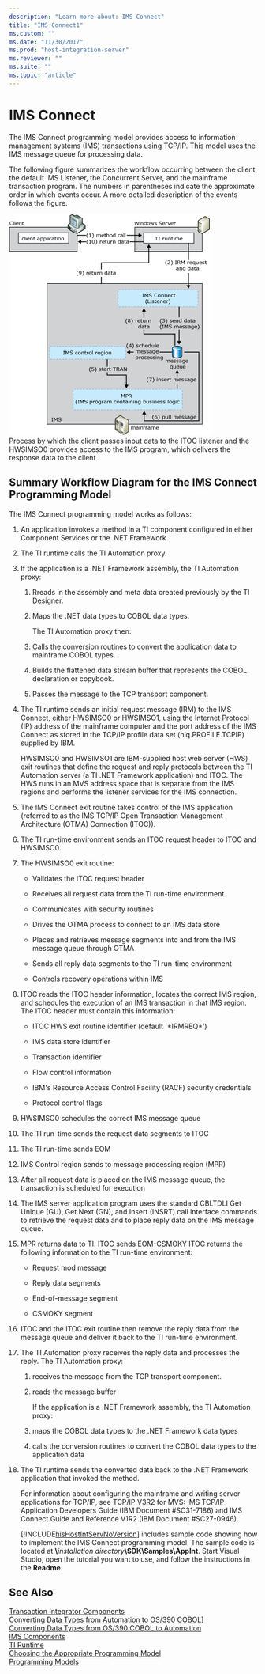 ```yaml
---
description: "Learn more about: IMS Connect"
title: "IMS Connect1"
ms.custom: ""
ms.date: "11/30/2017"
ms.prod: "host-integration-server"
ms.reviewer: ""
ms.suite: ""
ms.topic: "article"
---
```

# IMS Connect
The IMS Connect programming model provides access to information management systems (IMS) transactions using TCP/IP. This model uses the IMS message queue for processing data.  
  
 The following figure summarizes the workflow occurring between the client, the default IMS Listener, the Concurrent Server, and the mainframe transaction program. The numbers in parentheses indicate the approximate order in which events occur. A more detailed description of the events follows the figure.  
  
 ![Image that shows the process by which the client passes input data to the ITOC listener.](../core/media/his-ti09.gif "his_ti09")  
Process by which the client passes input data to the ITOC listener and the HWSIMSO0 provides access to the IMS program, which delivers the response data to the client  
  
## Summary Workflow Diagram for the IMS Connect Programming Model  
 The IMS Connect programming model works as follows:  
  
1. An application invokes a method in a TI component configured in either Component Services or the .NET Framework.  
  
2. The TI runtime calls the TI Automation proxy.  
  
3. If the application is a .NET Framework assembly, the TI Automation proxy:  
  
   1. Rreads in the assembly and meta data created previously by the TI Designer.  
  
   2. Maps the .NET data types to COBOL data types.  
  
      The TI Automation proxy then:  
  
   3. Calls the conversion routines to convert the application data to mainframe COBOL types.  
  
   4. Builds the flattened data stream buffer that represents the COBOL declaration or copybook.  
  
   5. Passes the message to the TCP transport component.  
  
4. The TI runtime sends an initial request message (IRM) to the IMS Connect, either HWSIMSO0 or HWSIMSO1, using the Internet Protocol (IP) address of the mainframe computer and the port address of the IMS Connect as stored in the TCP/IP profile data set (hlq.PROFILE.TCPIP) supplied by IBM.  
  
    HWSIMSO0 and HWSIMSO1 are IBM-supplied host web server (HWS) exit routines that define the request and reply protocols between the TI Automation server (a TI .NET Framework application) and ITOC. The HWS runs in an MVS address space that is separate from the IMS regions and performs the listener services for the IMS connection.  
  
5. The IMS Connect exit routine takes control of the IMS application (referred to as the IMS TCP/IP Open Transaction Management Architecture (OTMA) Connection (ITOC)).  
  
6. The TI run-time environment sends an ITOC request header to ITOC and HWSIMSO0.  
  
7. The HWSIMSO0 exit routine:  
  
   -   Validates the ITOC request header  
  
   -   Receives all request data from the TI run-time environment  
  
   -   Communicates with security routines  
  
   -   Drives the OTMA process to connect to an IMS data store  
  
   -   Places and retrieves message segments into and from the IMS message queue through OTMA  
  
   -   Sends all reply data segments to the TI run-time environment  
  
   -   Controls recovery operations within IMS  
  
8. ITOC reads the ITOC header information, locates the correct IMS region, and schedules the execution of an IMS transaction in that IMS region. The ITOC header must contain this information:  
  
   -   ITOC HWS exit routine identifier (default '*IRMREQ\*')  
  
   -   IMS data store identifier  
  
   -   Transaction identifier  
  
   -   Flow control information  
  
   -   IBM's Resource Access Control Facility (RACF) security credentials  
  
   -   Protocol control flags  
  
9. HWSIMSO0 schedules the correct IMS message queue  
  
10. The TI run-time sends the request data segments to ITOC  
  
11. The TI run-time sends EOM  
  
12. IMS Control region sends to message processing region (MPR)  
  
13. After all request data is placed on the IMS message queue, the transaction is scheduled for execution  
  
14. The IMS server application program uses the standard CBLTDLI Get Unique (GU), Get Next (GN), and Insert (INSRT) call interface commands to retrieve the request data and to place reply data on the IMS message queue.  
  
15. MPR returns data to TI. ITOC sends EOM-CSMOKY ITOC returns the following information to the TI run-time environment:  
  
    -   Request mod message  
  
    -   Reply data segments  
  
    -   End-of-message segment  
  
    -   CSMOKY segment  
  
16. ITOC and the ITOC exit routine then remove the reply data from the message queue and deliver it back to the TI run-time environment.  
  
17. The TI Automation proxy receives the reply data and processes the reply. The TI Automation proxy:  
  
    1. receives the message from the TCP transport component.  
  
    2. reads the message buffer  
  
       If the application is a .NET Framework assembly, the TI Automation proxy:  
  
    3. maps the COBOL data types to the .NET Framework data types  
  
    4. calls the conversion routines to convert the COBOL data types to the application data  
  
18. The TI runtime sends the converted data back to the .NET Framework application that invoked the method.  
  
    For information about configuring the mainframe and writing server applications for TCP/IP, see TCP/IP V3R2 for MVS: IMS TCP/IP Application Developers Guide (IBM Document #SC31-7186) and IMS Connect Guide and Reference V1R2 (IBM Document #SC27-0946).  
  
    [!INCLUDE[hisHostIntServNoVersion](../includes/hishostintservnoversion-md.md)] includes sample code showing how to implement the IMS Connect programming model. The sample code is located at **\\**<em>installation directory</em>**\SDK\Samples\AppInt**. Start Visual Studio, open the tutorial you want to use, and follow the instructions in the **Readme**.  
  
## See Also  
 [Transaction Integrator Components](../core/transaction-integrator-components1.md)   
 [Converting Data Types from Automation to OS/390 COBOL\]](./converting-data-types-from-automation-to-os-390-cobol]2.md)   
 [Converting Data Types from OS/390 COBOL to Automation](./converting-data-types-from-os-390-cobol-to-automation2.md)   
 [IMS Components](../core/ims-components2.md)   
 [TI Runtime](../core/ti-runtime2.md)   
 [Choosing the Appropriate Programming Model](../core/choosing-the-appropriate-programming-model1.md)   
 [Programming Models](../core/programming-models2.md)
